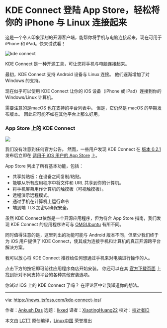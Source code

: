 [#]: subject: "Easily Connect your iPhone with Linux as KDE Connect Arrives on the App Store"
[#]: via: "https://news.itsfoss.com/kde-connect-ios/"
[#]: author: "Ankush Das https://news.itsfoss.com/author/ankush/"
[#]: collector: "lkxed"
[#]: translator: "XiaotingHuang22"
[#]: reviewer: " "
[#]: publisher: " "
[#]: url: " "


KDE Connect 登陆 App Store，轻松将你的 iPhone 与 Linux 连接起来
======
这是一个令人印象深刻的开源客户端，能帮你将手机与电脑连接起来，现在可用于 iPhone 和 iPad。快来试试看！

![kde connect][1]

KDE Connect 是一种开源工具，可让您将手机与电脑连接起来。

最初，KDE Connect 支持 Android 设备与 Linux 连接。 他们逐渐增加了对 Windows 的支持。

现在似乎可以使用 KDE Connect 让你的 iOS 设备（iPhone 或 iPad）连接到你的 Windows/Linux 计算机。

需要注意的是macOS 也在支持的平台列表中。 但是，它仍然是 macOS 的早期发布版本。 因此它可能不如在其他平台上那么好用。


### App Store 上的 KDE Connect

![][2]

我们没有注意到任何官方公告。 然而，一些用户发现 KDE Connect 在 [版本 0.2.1][4] 发布后立即在 [适用于 iOS 用户的 App Store][3] 上。

App Store 列出了所有基本功能，包括：

* 共享剪贴板：在设备之间复制/粘贴。
* 能够从所有应用程序中将文件和 URL 共享到你的计算机。
* 将手机屏幕用作计算机的触摸板（可视触摸板）。
* 远程演示远程模式。
* 通过手机在计算机上运行命令
* 端到端 TLS 加密以确保安全。

虽然 KDE Connect依然是一个开源应用程序，但为符合 App Store 指南，我们发现 KDE Connect 的应用程序许可与 [OMGUbuntu][5] 有所不同。

同时值得注意的是，这里列出的功能可能与 Android 版本不同，但至少我们终于为 iOS 用户提供了 KDE Connect，使其成为连接手机和计算机的真正开源跨平台解决方案。

我可以放心将 KDE Connect 推荐给任何想通过手机来对电脑进行操作的人。

点击下方的按钮即可前往应用程序商店开始安装。 你还可以在其 [官方下载页面][6] 上找到针对不同支持平台的各种其他安装选项。

你试过 iOS 上的 KDE Connect 了吗？ 在评论区中让我知道你的想法。

--------------------------------------------------------------------------------

via: https://news.itsfoss.com/kde-connect-ios/

作者：[Ankush Das][a]
选题：[lkxed][b]
译者：[XiaotingHuang22](https://github.com/XiaotingHuang22)
校对：[校对者ID](https://github.com/校对者ID)

本文由 [LCTT](https://github.com/LCTT/TranslateProject) 原创编译，[Linux中国](https://linux.cn/) 荣誉推出

[a]: https://news.itsfoss.com/author/ankush/
[b]: https://github.com/lkxed
[1]: https://news.itsfoss.com/wp-content/uploads/2022/05/kde-connect-on-iphone-ipad.jpg
[2]: https://news.itsfoss.com/wp-content/uploads/2022/05/kde-connect-ios.jpg
[3]: https://apps.apple.com/id/app/kde-connect/id1580245991
[4]: https://invent.kde.org/network/kdeconnect-ios/-/commit/43d2ecbbb7e4e70274849f5ec987721318eb9f57
[5]: https://www.omgubuntu.co.uk/2022/05/kde-connect-iphone-app-available
[6]: https://kdeconnect.kde.org/download.html
